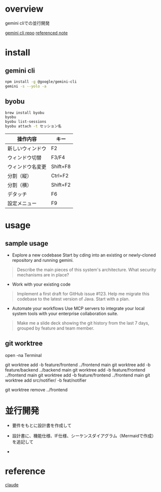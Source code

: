 # overview

gemini cliでの並行開発

[gemini cli repo](https://github.com/google-gemini/gemini-cli?tab=readme-ov-file#quickstart)
[referenced note](https://zenn.dev/schroneko/articles/gemini-cli-tutorial)


# install

## gemini cli

```bash
npm install -g @google/gemini-cli
gemini -s --yolo -a
```

## byobu

```bash
brew install byobu
byobu
byobu list-sessions
byobu attach -t セッション名
```

|操作内容|キー|
|----|----|
|新しいウィンドウ|F2|
|ウィンドウ切替|F3/F4|
|ウィンドウ名変更|Shift+F8|
|分割（縦）|Ctrl+F2|
|分割（横）|Shift+F2|
|デタッチ|F6|
|設定メニュー|F9|


# usage

## sample usage
- Explore a new codebase
Start by cding into an existing or newly-cloned repository and running gemini.

> Describe the main pieces of this system's architecture.
> What security mechanisms are in place?

- Work with your existing code
> Implement a first draft for GitHub issue #123.
> Help me migrate this codebase to the latest version of Java. Start with a plan.

- Automate your workflows
Use MCP servers to integrate your local system tools with your enterprise collaboration suite.

> Make me a slide deck showing the git history from the last 7 days, grouped by feature and team member.


## git worktree
open -na Terminal

git worktree add -b feature/frontend ../frontend main
git worktree add -b feature/backend ../backend main
git worktree add -b feature/frontend ../frontend main
git worktree add -b feature/frontend ../frontend main
git worktree add src/notifier/ -b feat/notifier

git worktree remove ../frontend

# 並行開発


- 要件をもとに設計書を作成して
- 設計書に、機能仕様、IF仕様、シーケンスダイアグラム（Mermaidで作成）を追記して

- 
# reference
[claude](https://www.wantedly.com/companies/wantedly/post_articles/981006?source=ranking)
